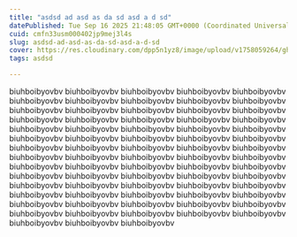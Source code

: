 ```yaml
---
title: "asdsd ad asd as da sd asd a d sd"
datePublished: Tue Sep 16 2025 21:48:05 GMT+0000 (Coordinated Universal Time)
cuid: cmfn33usm000402jp9mej3l4s
slug: asdsd-ad-asd-as-da-sd-asd-a-d-sd
cover: https://res.cloudinary.com/dpp5n1yz8/image/upload/v1758059264/ghadaam/covers/apd53vuqwdeknlnm3zlw.jpg
tags: asdsd

---
```


biuhboibyovbv biuhboibyovbv biuhboibyovbv biuhboibyovbv biuhboibyovbv biuhboibyovbv biuhboibyovbv biuhboibyovbv biuhboibyovbv biuhboibyovbv biuhboibyovbv biuhboibyovbv biuhboibyovbv biuhboibyovbv biuhboibyovbv biuhboibyovbv biuhboibyovbv biuhboibyovbv biuhboibyovbv biuhboibyovbv biuhboibyovbv biuhboibyovbv biuhboibyovbv biuhboibyovbv biuhboibyovbv biuhboibyovbv biuhboibyovbv biuhboibyovbv biuhboibyovbv biuhboibyovbv biuhboibyovbv biuhboibyovbv biuhboibyovbv biuhboibyovbv biuhboibyovbv biuhboibyovbv biuhboibyovbv biuhboibyovbv biuhboibyovbv biuhboibyovbv biuhboibyovbv biuhboibyovbv biuhboibyovbv biuhboibyovbv biuhboibyovbv biuhboibyovbv biuhboibyovbv biuhboibyovbv biuhboibyovbv biuhboibyovbv biuhboibyovbv biuhboibyovbv biuhboibyovbv biuhboibyovbv biuhboibyovbv biuhboibyovbv biuhboibyovbv biuhboibyovbv biuhboibyovbv biuhboibyovbv biuhboibyovbv biuhboibyovbv biuhboibyovbv biuhboibyovbv biuhboibyovbv biuhboibyovbv biuhboibyovbv biuhboibyovbv biuhboibyovbv biuhboibyovbv biuhboibyovbv biuhboibyovbv biuhboibyovbv 